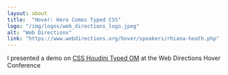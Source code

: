 ```yaml
---
layout: about
title:  "Hover: Here Comes Typed CSS"
logo: "/img/logos/web_directions_logo.jpeg"
alt: "Web Directions"
link: "https://www.webdirections.org/hover/speakers/rhiana-heath.php"
---
```


I presented a demo on [CSS Houdini Typed OM](/presentations/#typed-css2021) at the Web Directions Hover Conference
